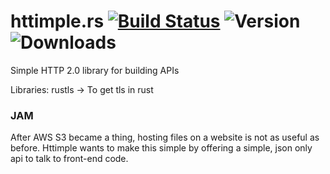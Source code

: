 # httimple.rs [![Build Status](https://travis-ci.org/halvorboe/httimple-rs.svg?branch=master)](https://travis-ci.org/halvorboe/httimple-rs) ![Version](https://img.shields.io/crates/v/httimple.svg) ![Downloads](https://img.shields.io/crates/d/httimple.svg)
Simple HTTP 2.0 library for building APIs




Libraries:
rustls -> To get tls in rust 

### JAM

After AWS S3 became a thing, hosting files on a website is not as useful as before. Httimple wants to make this simple by offering a simple, json only api to talk to front-end code.
